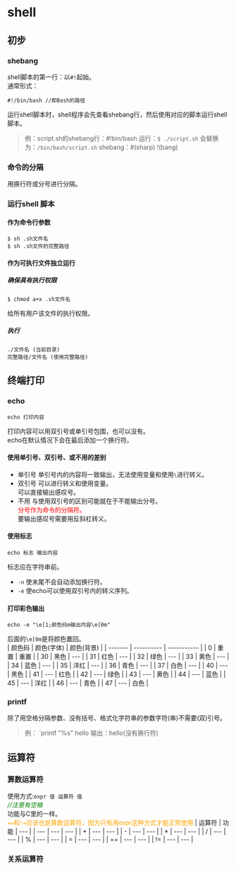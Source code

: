 # shell
## 初步
### shebang
shell脚本的第一行：以`#!`起始。  
通常形式：
```
#!/bin/bash //即Bash的路径
```
运行shell脚本时，shell程序会先查看shebang行，然后使用对应的脚本运行shell脚本。  

>例：script.sh的shebang行：#!bin/bash
>运行：`$ ./script.sh`
>会替换为：`/bin/bash/script.sh`
shebang：#(sharp) !(bang)  

### 命令的分隔
用换行符或分号进行分隔。  

### 运行shell 脚本
#### 作为命令行参数
```
$ sh .sh文件名
$ sh .sh文件的完整路径
```

#### 作为可执行文件独立运行
##### 确保具有执行权限
```
$ chmod a+x .sh文件名
```
给所有用户该文件的执行权限。  

##### 执行
```
./文件名 (当前目录)
完整路径/文件名 (使用完整路径)
```

## 终端打印
### echo
```
echo 打印内容
```
打印内容可以用双引号或单引号包围，也可以没有。  
echo在默认情况下会在最后添加一个换行符。  

#### 使用单引号、双引号、或不用的差别
* 单引号
    单引号内的内容将一致输出，无法使用变量和使用`\`进行转义。  
* 双引号
    可以进行转义和使用变量。  
    可以直接输出感叹号。  
* 不用
    与使用双引号的区别可能就在于不能输出分号。  
    <font color='red'>分号作为命令的分隔符。</font>  
    要输出感叹号需要用反斜杠转义。  

#### 使用标志
```
echo 标志 输出内容
```
标志应在字符串前。  
* `-n`
    使末尾不会自动添加换行符。  
* `-e`
    使echo可以使用双引号内的转义序列。  

#### 打印彩色输出
```
echo -e "\e[1;颜色码m输出内容\e[0m"
```
后面的`\e[0m`是将颜色置回。  
| 颜色码 | 颜色(字体) | 颜色(背景) |
| ------- | ---------- | ----------- |
| 0 | 重置 | 重置 |
| 30 | 黑色 | --- |
| 31 | 红色 | --- |
| 32 | 绿色 | --- |
| 33 | 黄色 | --- |
| 34 | 蓝色 | --- |
| 35 | 洋红 | --- |
| 36 | 青色 | --- |
| 37 | 白色 | --- |
| 40 | --- | 黑色 |
| 41 | --- | 红色 |
| 42 | --- | 绿色 |
| 43 | --- | 黄色 |
| 44 | --- | 蓝色 |
| 45 | --- | 洋红 |
| 46 | --- | 青色 |
| 47 | --- | 白色 |





### printf
除了用空格分隔参数、没有括号、格式化字符串的参数字符(串)不需要(双)引号。  
>例：
>`printf "%s" hello
>输出：hello(没有换行符)


## 运算符
### 算数运算符
使用方式:`expr 值 运算符 值`  
<font color='green'>*//注意有空格*</font>  
功能与C里的一样。  
<font color='orange'>`==`和`!=`应该也是算数运算符，因为只有用expr这种方式才能正常使用</font>
|  运算符 | 功能 | --- |
| --- | --- | --- |
| + | --- | --- |
| - | --- | --- |
| \* | --- | --- |
| / | --- | --- |
| % | --- | --- |
| = | --- | --- |
| == | --- | --- |
| != | --- | --- |

### 关系运算符

